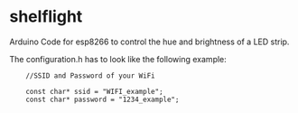 # shelflight
Arduino Code for esp8266 to control the hue and brightness of a LED strip.

The configuration.h has to look like the following example:

        //SSID and Password of your WiFi 
        
        const char* ssid = "WIFI_example";
        const char* password = "1234_example";
